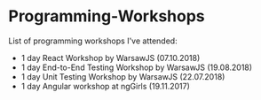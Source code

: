 # Programming-Workshops
List of programming workshops I've attended:
   
* 1 day React Workshop by WarsawJS (07.10.2018)  
* 1 day End-to-End Testing Workshop by WarsawJS (19.08.2018)  
* 1 day Unit Testing Workshop by WarsawJS (22.07.2018)  
* 1 day Angular workshop at ngGirls (19.11.2017)  
